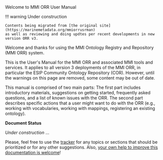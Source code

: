 Welcome to MMI ORR User Manual

!!! warning
    Under construction
    
    Contents being migrated from [the original site](https://marinemetadata.org/mmiorrusrman)
    as well as reviewing and doing updtes per recent developments in new version ORR v3.

Welcome and thanks for using the MMI Ontology Registry and Repository (MMI ORR) system.

This is the User's Manual for the MMI ORR and associated MMI tools and services. It applies to all version 3 deployments of the MMI ORR, in particular the ESIP Community Ontology Repository (COR). However, until the warnings on this page are removed, some content may be out of date.

This manual is comprised of two main parts:
The first part includes introductory materials, suggestions on getting started, frequently asked questions,
and a list of known issues with the ORR.  The second part describes specific actions that a user might want
to do with the ORR (e.g., working with vocabularies, working with mappings, registering an existing ontology).

**Document Status**

_Under construction_ ... 

Please, feel free to use the [tracker](https://github.com/mmisw/mmiorr-docs/issues)
for any topics or sections that should be prioritized or for any other suggestions. 
Also, [your own help to improve this documentation is welcome](
https://github.com/mmisw/mmiorr-docs/blob/master/CONTRIBUTING.md)!

